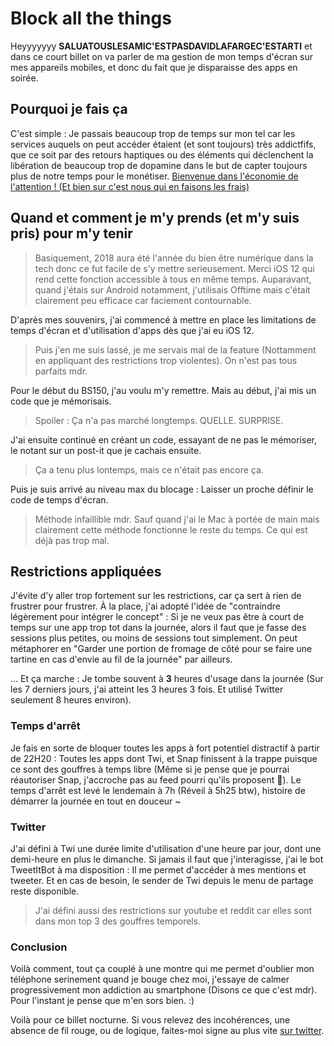 # Block all the things


Heyyyyyyy **SALUATOUSLESAMIC'ESTPASDAVIDLAFARGEC'ESTARTI** et dans ce court billet on va parler de ma gestion de mon temps d'écran sur mes appareils mobiles, et donc du fait que je disparaisse des apps en soirée.

## Pourquoi je fais ça

C'est simple : Je passais beaucoup trop de temps sur mon tel car les services auquels on peut accéder étaient (et sont toujours) très addictfifs, que ce soit par des retours haptiques ou des éléments qui déclenchent la libération de beaucoup trop de dopamine dans le but de capter toujours plus de notre temps pour le monétiser. [Bienvenue dans l'économie de l'attention ! (Et bien sur c'est nous qui en faisons les frais)](https://www.youtube.com/watch?v=C74amJRp730) 

## Quand et comment je m'y prends (et m'y suis pris) pour m'y tenir

> Basiquement, 2018 aura été l'année du bien être numérique dans la tech donc ce fut facile de s'y mettre serieusement. Merci iOS 12 qui rend cette fonction accessible à tous en même temps. Auparavant, quand j'étais sur Android notamment, j'utilisais Offtime mais c'était clairement peu efficace car faciement contournable.

D'après mes souvenirs, j'ai commencé à mettre en place les limitations de temps d'écran et d'utilisation d'apps dès que j'ai eu iOS 12.
> Puis j'en me suis lassé, je me servais mal de la feature (Nottamment en appliquant des restrictions trop violentes). On n'est pas tous parfaits mdr.
 
Pour le début du BS150, j'au voulu m'y remettre. Mais au début, j'ai mis un code que je mémorisais.
> Spoiler : Ça n'a pas marché longtemps. QUELLE. SURPRISE.

J'ai ensuite continué en créant un code, essayant de ne pas le mémoriser, le notant sur un post-it que je cachais ensuite.
> Ça a tenu plus lontemps, mais ce n'était pas encore ça.

Puis je suis arrivé au niveau max du blocage : Laisser un proche définir le code de temps d'écran.
> Méthode infaillible mdr. Sauf quand j'ai le Mac à portée de main mais clairement cette méthode fonctionne le reste du temps. Ce qui est déjà pas trop mal.

## Restrictions appliquées

J'évite d'y aller trop fortement sur les restrictions, car ça sert à rien de frustrer pour frustrer. À la place, j'ai adopté l'idée de "contraindre légèrement pour intégrer le concept" : Si je ne veux pas être à court de temps sur une app trop tot dans la journée, alors il faut que je fasse des sessions plus petites, ou moins de sessions tout simplement. On peut métaphorer en "Garder une portion de fromage de côté pour se faire une tartine en cas d'envie au fil de la journée" par ailleurs.

... Et ça marche : Je tombe souvent à **3** heures d'usage dans la journée (Sur les 7 derniers jours, j'ai atteint les 3 heures 3 fois. Et utilisé Twitter seulement 8 heures environ).
 
### Temps d'arrêt

Je fais en sorte de bloquer toutes les apps à fort potentiel distractif à partir de 22H20 : Toutes les apps dont Twi, et Snap finissent à la trappe puisque ce sont des gouffres à temps libre (Même si je pense que je pourrai réautoriser Snap, j'accroche pas au feed pourri qu'ils proposent 🤧). Le temps d'arrêt est levé le lendemain à 7h (Réveil à 5h25 btw), histoire de démarrer la journée en tout en douceur ~

### Twitter

J'ai défini à Twi une durée limite d'utilisation d'une heure par jour, dont une demi-heure en plus le dimanche. Si jamais il faut que j'interagisse, j'ai le bot TweetItBot à ma disposition : Il me permet d'accéder à mes mentions et tweeter. Et en cas de besoin, le sender de Twi depuis le menu de partage reste disponible. 
 
> J'ai défini aussi des restrictions sur youtube et reddit car elles sont dans mon top 3 des gouffres temporels.

### Conclusion

Voilà comment, tout ça couplé à une montre qui me permet d'oublier mon téléphone serinement quand je bouge chez moi, j'essaye de calmer progressivement mon addiction au smartphone (Disons ce que c'est mdr). Pour l'instant je pense que m'en sors bien. :)


Voilà pour ce billet nocturne. Si vous relevez des incohérences, une absence de fil rouge, ou de logique, faites-moi signe au plus vite [sur twitter](https://twitter.com/tartiflemme).